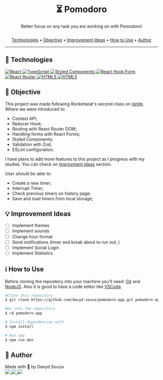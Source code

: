 <h1 align="center">⏳ Pomodoro</h1>
<p align="center">
  Better focus on any task you are working on with Pomodoro!
</p>
<p align="center">
	<img src="https://media.giphy.com/media/v1.Y2lkPTc5MGI3NjExOGFmMzU3ZWIwOGMxYzE5ZjU4ZTYzZTY2ZDlmNjE4OTQ4M2YwY2FhNyZjdD1n/gTrZdhA7HzRTeY2SSQ/giphy.gif" alt="" />
</p>

<p align="center">
  <a href="#tech">Technologies</a> •
  <a href="#objective">Objective</a> •
	<a href="#ideas">Improvement Ideas</a> •
  <a href="#use">How to Use</a> •
  <a href="#author">Author</a>
</p>

---

<h2 id="tech">🚀 Technologies</h2>

<a href="https://reactjs.org/" target="_blank">
  <img src="https://img.shields.io/badge/React-20232A?style=for-the-badge&logo=react&logoColor=61DAFB" alt="React" />
</a>
<a href="https://www.typescriptlang.org/" target="_blank">
  <img src="https://img.shields.io/badge/TypeScript-007ACC?style=for-the-badge&logo=typescript&logoColor=white" alt="TypeScript" />
</a>
<a href="styled-components.com/" target="_blank">
  <img src="https://img.shields.io/badge/Styled_Components-DB7093?style=for-the-badge&logo=styled-components&logoColor=white" alt="Styled Components" />
</a>
<a href="https://react-hook-form.com/" target="_blank">
  <img src="https://img.shields.io/badge/React_Hook_Form-ec5990?style=for-the-badge&logo=react-hook-form&logoColor=white" alt="React Hook Form" />
</a>
<a href="https://reactrouter.com/en/main" target="_blank">
  <img src="https://img.shields.io/badge/React_Router-CA4245?style=for-the-badge&logo=react-router&logoColor=white" alt="React Router" />
</a>
<a href="https://developer.mozilla.org/en-US/docs/Web/HTML" target="_blank">
  <img src="https://img.shields.io/badge/HTML5-E34F26?style=for-the-badge&logo=html5&logoColor=white" alt="HTML5" />
</a>
<a href="https://eslint.org/" target="_blank">
  <img src="https://img.shields.io/badge/eslint-3A33D1?style=for-the-badge&logo=eslint&logoColor=white" alt="HTML5" />
</a>

<h2 id="objective">🎯 Objective</h2>

<p>This project was made following Rocketseat's second class on <a href="https://www.rocketseat.com.br/ignite">Ignite</a>. Where we were introduced to:</p>
<ul>
	<li>Context API;</li>
	<li>Reducer Hook;</li>
  <li>Routing with React Router DOM;</li>
  <li>Handling forms with React Forms;</li>
	<li>Styled Components;</li>
	<li>Validation with Zod;</li>
	<li>ESLint configuration.</li>
</ul>
<p>I have plans to add more features to this project as I progress with my studies. You can check on <a href="#ideas">improvment ideas</a> section.</p>

<em>User should be able to:</em>

<ul>
	<li>Create a new timer;</li>
	<li>Interrupt Timer;</li>
	<li>Check previous timers on history page;</li>
	<li>Save and load timers from local storage;</li>
</ul>

<h2 id="ideas">💡 Improvement Ideas</h2>

- [ ] Implement themes
- [ ] Implement sounds
- [ ] Change hour format
- [ ] Send notifications (timer and break about to run out, )
- [ ] Implement Social Login
- [ ] Implement Statistics

<h2 id="use">ℹ️ How to Use</h2>

Before cloning the repository into your machine you'll need: [Git](https://git-scm.com) and [NodeJS](https://nodejs.org/en/). Also it is good to have a code editor like [VSCode](https://code.visualstudio.com/).

```bash
#Clone this repository
$ git clone https://github.com/davyd-souza/pomodoro-app.git pomodoro-app

#Go into the repository
$ cd pomodoro-app

# Install dependencies with
$ npm install

# Run app
$ npm run dev
```

<h2 id="author">👤 Author</h2>

<p>
  Made with 💛 by Davyd Souza </br>
  <a href="https://www.linkedin.com/in/davyd-souza/" target="_blank" alt="LinnkedIn badge">
    <img src="https://img.shields.io/badge/LinkedIn-0077B5?style=for-the-badge&logo=linkedin&logoColor=white"/>
  </a>
  <a href="mailto:davyd.eduardo.souza@hotmail.com" target="_blank" alt="Outlook badge">
    <img src="https://img.shields.io/badge/Outlook-0078D4?style=for-the-badge&logo=microsoft-outlook&logoColor=white"/>
  </a>
  <a href="https://www.instagram.com/odeisouza/" target="_blank" alt="Instagram badge">
    <img src="https://img.shields.io/badge/Instagram-E4405F?style=for-the-badge&logo=instagram&logoColor=white"/>
  </a>
</p>
